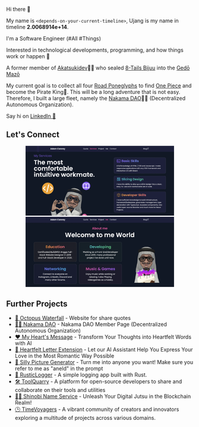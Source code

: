 Hi there 👋

My name is `<depends-on-your-current-timeline>`, Ujang is my name in timeline **2.0068914e+14**.

I'm a Software Engineer (#All #Things)

Interested in technological developments, programming, and how things work or happen 🚀

A former member of [Akatsukidev](https://imyours.vercel.app/queue?redirect_uri=https://github.com/akatsukidev)🥷🏽 who sealed [8-Tails Bijuu](https://imyours.vercel.app/queue?redirect_uri=https://naruto.fandom.com/wiki/Gy%C5%ABki) into the [Gedō Mazō](https://imyours.vercel.app/queue?redirect_uri=https://naruto.fandom.com/wiki/Demonic_Statue_of_the_Outer_Path)

My current goal is to collect all four [Road Poneglyphs](https://imyours.vercel.app/queue?redirect_uri=https://onepiece.fandom.com/wiki/Poneglyph) to find [One Piece](https://imyours.vercel.app/queue?redirect_uri=https://onepiece.fandom.com/wiki/One_Piece) and become the Pirate King👑. This will be a long adventure that is not easy. Therefore, I built a large fleet, namely the [Nakama DAO](https://imyours.vercel.app/queue?redirect_uri=https://nakama-dao.vercel.app/)🏴‍☠️ (Decentralized Autonomous Organization).

Say hi on [LinkedIn 👔](https://imyours.vercel.app/queue?redirect_uri=https://www.linkedin.com/in/adam-c-46a111188/)

## Let's Connect

<p align="center">
  <a href="https://imyours.vercel.app/queue?redirect_uri=/#services">
    <img src="./resources/services.webp" width="400" alt="Portfolio Website - Services"/>
  </a>
  <a href="https://imyours.vercel.app/queue?redirect_uri=/#me">
    <img src="./resources/me.webp" width="400" alt="Portfolio Website - Me"/>
  </a>
</p>

## Further Projects

- [🐙 Octopus Waterfall](https://imyours.vercel.app/queue?redirect_uri=https://octopuswaterfall.web.app/) - Website for share quotes
- [🏴‍☠️ Nakama DAO](https://imyours.vercel.app/queue?redirect_uri=https://nakama-dao.vercel.app/) - Nakama DAO Member Page (Decentralized Autonomous Organization)
- [❤️ My Heart's Message](https://imyours.vercel.app/queue?redirect_uri=https://my-hearts-message.vercel.app/?fr=gh) - Transform Your Thoughts into Heartfelt Words with AI
- [💌 Heartfelt Letter Extension](https://imyours.vercel.app/queue?redirect_uri=https://github.com/adamcanray/heartfelt-letters-extension) - Let our AI Assistant Help You Express Your Love in the Most Romantic Way Possible
- [🤪 Silly Picture Generator](https://imyours.vercel.app/queue?redirect_uri=https://silly-picture-generator.vercel.app/) - Turn me into anyone you want! Make sure you refer to me as "aneld" in the prompt
- [📃 RusticLogger](https://imyours.vercel.app/queue?redirect_uri=https://github.com/adamcanray/rustic-logger) - A simple logging app built with Rust.
- [🛠️ ToolQuarry](https://imyours.vercel.app/queue?redirect_uri=https://github.com/orgs/toolquarry) - A platform for open-source developers to share and collaborate on their tools and utilities
- [🥷🏽 Shinobi Name Service](https://imyours.vercel.app/queue?redirect_uri=https://shinobi-name-service-web3.vercel.app/) - Unleash Your Digital Jutsu in the Blockchain Realm!
- [🕒 TimeVoyagers]([https://imyours.vercel.app/queue?redirect_uri=https://github.com/orgs/time-](https://github.com/TimeVoyagers)) - A vibrant community of creators and innovators exploring a multitude of projects across various domains.
